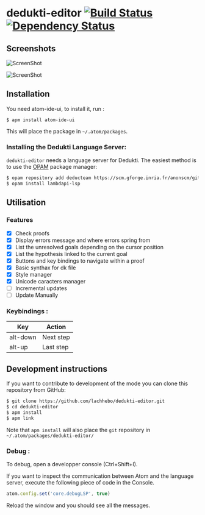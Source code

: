 # dedukti-editor [![Build Status](https://travis-ci.com/lachhebo/dedukti-editor.svg?branch=master)](https://travis-ci.com/lachhebo/dedukti-editor) [![Dependency Status](https://david-dm.org/lachhebo/dedukti-editor.svg)](https://david-dm.org/lachhebo/dedukti-editor)


## Screenshots 

![ScreenShot](https://raw.github.com/lachhebo/dedukti-editor/screenshot/Capture1.png)

![ScreenShot](https://raw.github.com/lachhebo/dedukti-editor/screenshot/Capture3.png)


## Installation

You need atom-ide-ui, to install it, run :

```
$ apm install atom-ide-ui
```

This will place the package in `~/.atom/packages`.

### Installing the Dedukti Language Server:

`dedukti-editor` needs a language server for Dedukti. The easiest method is to use the [OPAM](https://opam.ocaml.org/) package manager:
```bash
$ opam repository add deducteam https://scm.gforge.inria.fr/anonscm/git/opam-deducteam/opam-deducteam.git
$ opam install lambdapi-lsp
```

## Utilisation

### Features

- [x] Check proofs
- [x] Display errors message and where errors spring from
- [x] List the unresolved goals depending on the cursor position
- [x] List the hypothesis linked to the current goal
- [x] Buttons and key bindings to navigate within a proof
- [x] Basic synthax for dk file
- [x] Style manager
- [x] Unicode caracters manager
- [ ] Incremental updates
- [ ] Update Manually

### Keybindings :

| Key |  Action |
|--|--|
| alt-down | Next step |
| alt-up | Last step |

## Development instructions

If you want to contribute to development of the mode you can clone
this repository from GitHub:

```bash
$ git clone https://github.com/lachhebo/dedukti-editor.git
$ cd dedukti-editor
$ apm install
$ apm link
```

Note that `apm install` will also place the `git` repository in
`~/.atom/packages/dedukti-editor/`

### Debug :

To debug, open a developper console (Ctrl+Shift+I).

If you want to inspect the communication between Atom and the language
server, execute the following piece of code in the Console.

```javascript
atom.config.set('core.debugLSP', true)
```

Reload the window and you should see all the messages.
